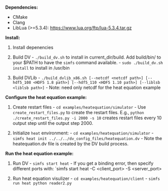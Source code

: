 **Dependencies:**
  - CMake
  - Clang
  - LibLua (>=5.3.4): https://www.lua.org/ftp/lua-5.3.4.tar.gz

**Install:**
  1) Install depenencies

  2) Build DV 
    - `./build_dv.sh` to install in current_dir/build. Add build/bin/ to your $PATH to have the `simfs` command available.
    - `sudo ./build_dv.sh install` to install in /usr/bin
    
  3) Build DVLib
    - `./build_dvlib_x86.sh [--netcdf <netcdf path>] [--hdf5_108 <HDF5 1.8 path>] [--hdf5_110 <HDF5 1.10 path>] [--liblsb <liblsb path>]`
    - Note: need only netcdf for the heat equation example

**Configure the heat equation example:**

  1) Create restart files
    - `cd examples/heatequation/simulator`
    - Use `create_restart_files.py` to create the restart files. E.g., 
      `python ./create_restart_files.py -i 2000 -s 10` creates restart files every 10 
       output step until the output step 2000.

  2) Initialize `heat` environment:
    - `cd examples/heatequation/simulator` 
    - `simfs heat init ../../../dv_config_files/heatequation.dv`
    - Note the heatequation.dv file is created by the DV build process.


**Run the heat equation example:**

  1) Run DV
    - `simfs start heat`
    - If you get a binding error, then specify different ports with: `simfs start heat -C <client_port> -S <server_port>

  2) Run heat equation visulizer 
    - `cd examples/heatequation/client`
    - `simfs run heat python reader2.py`


    

